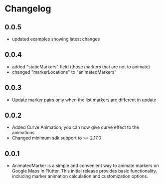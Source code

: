 # Changelog

## 0.0.5

* updated examples showing latest changes

## 0.0.4

* added "staticMarkers" field (those markers that are not to animate)
* changed "markerLocations" to "animatedMarkers"

## 0.0.3

* Update marker pairs only when the list markers are different in update

## 0.0.2

* Added Curve Animation; you can now give curve effect to the animations
* Changed minimum sdk support to >= 2.17.0

## 0.0.1

* AnimatedMarker is a simple and convenient way to animate markers on Google Maps in Flutter. This initial release provides basic functionality, including marker animation calculation and customization options.
